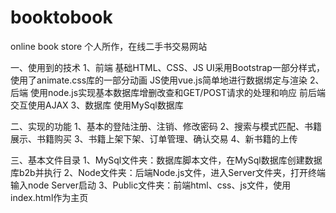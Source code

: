 # booktobook
online book store
个人所作，在线二手书交易网站



一、使用到的技术
1、前端
基础HTML、CSS、JS
UI采用Bootstrap一部分样式，使用了animate.css库的一部分动画
JS使用vue.js简单地进行数据绑定与渲染
2、后端
使用node.js实现基本数据库增删改查和GET/POST请求的处理和响应
前后端交互使用AJAX
3、数据库
使用MySql数据库


二、实现的功能
1、基本的登陆注册、注销、修改密码
2、搜索与模式匹配、书籍展示、书籍购买
3、书籍上架下架、订单管理、确认交易
4、新书籍的上传
 
 
三、基本文件目录
1、MySql文件夹：数据库脚本文件，在MySql数据库创建数据库b2b并执行
2、Node文件夹：后端Node.js文件，进入Server文件夹，打开终端输入node Server启动
3、Public文件夹：前端html、css、js文件，使用index.html作为主页
